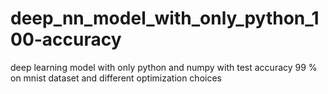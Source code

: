 # deep_nn_model_with_only_python_100-accuracy
deep learning model with only python and numpy with test accuracy 99 % on mnist dataset and different optimization choices 
